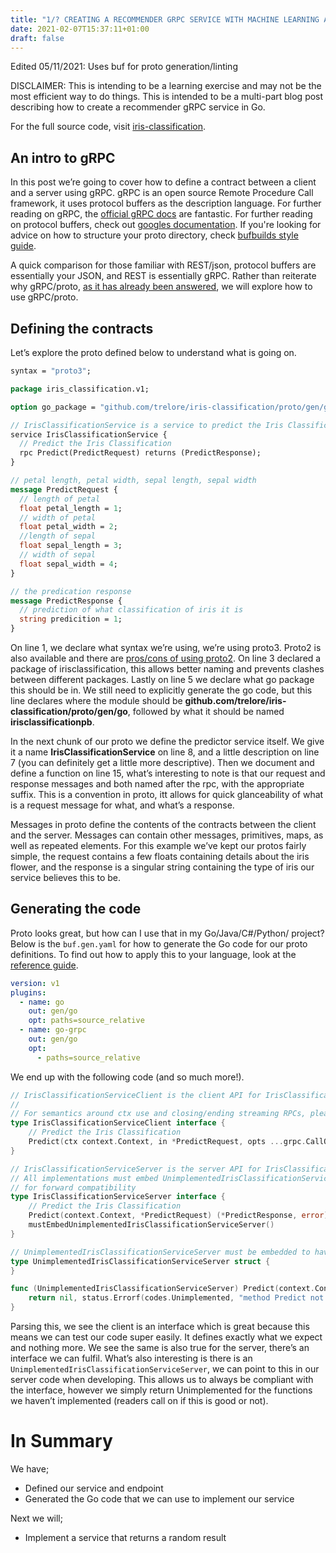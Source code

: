 ```yaml
---
title: "1/? CREATING A RECOMMENDER GRPC SERVICE WITH MACHINE LEARNING AND GOLANG (the gRPC bit)"
date: 2021-02-07T15:37:11+01:00
draft: false
---
```


Edited 05/11/2021: Uses buf for proto generation/linting

DISCLAIMER: This is intending to be a learning exercise and may not be the most efficient way to do things. This is intended to be a multi-part blog post describing how to create a recommender gRPC service in Go.

For the full source code, visit [iris-classification](https://github.com/trelore/iris-classification).

## An intro to gRPC

In this post we’re going to cover how to define a contract between a client and a server using gRPC. gRPC is an open source Remote Procedure Call framework, it uses protocol buffers as the description language. For further reading on gRPC, the [official gRPC docs](https://grpc.io/docs/) are fantastic. For further reading on protocol buffers, check out [googles documentation](https://developers.google.com/protocol-buffers). If you're looking for advice on how to structure your proto directory, check [bufbuilds style guide](https://docs.buf.build/best-practices/style-guide#files-and-packages).

A quick comparison for those familiar with REST/json, protocol buffers are essentially your JSON, and REST is essentially gRPC. Rather than reiterate why gRPC/proto, [as it has already been answered](https://cloud.google.com/blog/products/api-management/understanding-grpc-openapi-and-rest-and-when-to-use-them), we will explore how to use gRPC/proto.

## Defining the contracts

Let’s explore the proto defined below to understand what is going on.

```proto
syntax = "proto3";

package iris_classification.v1;

option go_package = "github.com/trelore/iris-classification/proto/gen/go;irisclassificationpb";

// IrisClassificationService is a service to predict the Iris Classification given input
service IrisClassificationService {
  // Predict the Iris Classification
  rpc Predict(PredictRequest) returns (PredictResponse);
}

// petal length, petal width, sepal length, sepal width
message PredictRequest {
  // length of petal
  float petal_length = 1;
  // width of petal
  float petal_width = 2;
  //length of sepal
  float sepal_length = 3;
  // width of sepal
  float sepal_width = 4;
}

// the predication response
message PredictResponse {
  // prediction of what classification of iris it is
  string predicition = 1;
}

```

On line 1, we declare what syntax we’re using, we’re using proto3. Proto2 is also available and there are [pros/cons of using proto2](https://www.crankuptheamps.com/blog/posts/2017/10/12/protobuf-battle-of-the-syntaxes/). On line 3 declared a package of irisclassification, this allows better naming and prevents clashes between different packages. Lastly on line 5 we declare what go package this should be in. We still need to explicitly generate the go code, but this line declares where the module should be **github.com/trelore/iris-classification/proto/gen/go**, followed by what it should be named **irisclassificationpb**.

In the next chunk of our proto we define the predictor service itself. We give it a name **IrisClassificationService** on line 8, and a little description on line 7 (you can definitely get a little more descriptive). Then we document and define a function on line 15, what’s interesting to note is that our request and response messages and both named after the rpc, with the appropriate suffix. This is a convention in proto, itt allows for quick glanceability of what is a request message for what, and what’s a response.

Messages in proto define the contents of the contracts between the client and the server. Messages can contain other messages, primitives, maps, as well as repeated elements. For this example we’ve kept our protos fairly simple, the request contains a few floats containing details about the iris flower, and the response is a singular string containing the type of iris our service believes this to be.

## Generating the code
Proto looks great, but how can I use that in my Go/Java/C#/Python/ project? Below is the `buf.gen.yaml` for how to generate the Go code for our proto definitions. To find out how to apply this to your language, look at the [reference guide](https://developers.google.com/protocol-buffers/docs/reference/overview).

```yaml
version: v1
plugins:
  - name: go
    out: gen/go
    opt: paths=source_relative
  - name: go-grpc
    out: gen/go
    opt:
      - paths=source_relative
```

We end up with the following code (and so much more!).

```go
// IrisClassificationServiceClient is the client API for IrisClassificationService service.
//
// For semantics around ctx use and closing/ending streaming RPCs, please refer to https://pkg.go.dev/google.golang.org/grpc/?tab=doc#ClientConn.NewStream.
type IrisClassificationServiceClient interface {
	// Predict the Iris Classification
	Predict(ctx context.Context, in *PredictRequest, opts ...grpc.CallOption) (*PredictResponse, error)
}

// IrisClassificationServiceServer is the server API for IrisClassificationService service.
// All implementations must embed UnimplementedIrisClassificationServiceServer
// for forward compatibility
type IrisClassificationServiceServer interface {
	// Predict the Iris Classification
	Predict(context.Context, *PredictRequest) (*PredictResponse, error)
	mustEmbedUnimplementedIrisClassificationServiceServer()
}

// UnimplementedIrisClassificationServiceServer must be embedded to have forward compatible implementations.
type UnimplementedIrisClassificationServiceServer struct {
}

func (UnimplementedIrisClassificationServiceServer) Predict(context.Context, *PredictRequest) (*PredictResponse, error) {
	return nil, status.Errorf(codes.Unimplemented, "method Predict not implemented")
}
```

Parsing this, we see the client is an interface which is great because this means we can test our code super easily. It defines exactly what we expect and nothing more. We see the same is also true for the server, there’s an interface we can fulfil. What’s also interesting is there is an `UnimplementedIrisClassificationServiceServer`, we can point to this in our server code when developing. This allows us to always be compliant with the interface, however we simply return Unimplemented for the functions we haven’t implemented (readers call on if this is good or not).

# In Summary
We have;

- Defined our service and endpoint
- Generated the Go code that we can use to implement our service

Next we will;

- Implement a service that returns a random result

